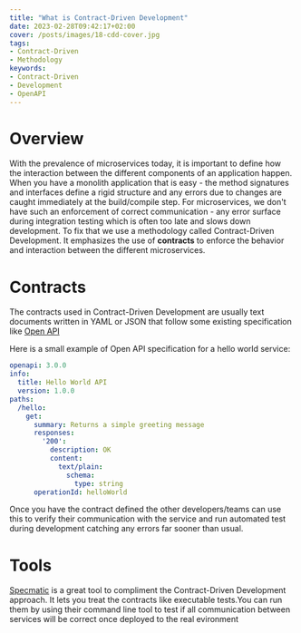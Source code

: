 ```yaml
---
title: "What is Contract-Driven Development"
date: 2023-02-28T09:42:17+02:00
cover: /posts/images/18-cdd-cover.jpg
tags:
- Contract-Driven
- Methodology
keywords:
- Contract-Driven
- Development
- OpenAPI
---
```


# Overview

With the prevalence of microservices today, it is important to define how the interaction between the different components of an application happen. When you have a monolith application that is easy - the method signatures and interfaces define a rigid structure and any errors due to changes are caught immediately at the build/compile step. For microservices, we don't have such an enforcement of correct communication - any error surface during integration testing which is often too late and slows down development. To fix that we use a methodology called Contract-Driven Development. It emphasizes the use of **contracts** to enforce the behavior and interaction between the different microservices.

# Contracts

The contracts used in Contract-Driven Development are usually text documents written in YAML or JSON that follow some existing specification like [Open API](https://spec.openapis.org/oas/latest.html)

Here is a small example of Open API specification for a hello world service:
```yaml
openapi: 3.0.0
info:
  title: Hello World API
  version: 1.0.0
paths:
  /hello:
    get:
      summary: Returns a simple greeting message
      responses:
        '200':
          description: OK
          content:
            text/plain:
              schema:
                type: string
      operationId: helloWorld
```

Once you have the contract defined the other developers/teams can use this to verify their communication with the service and run automated test during development catching any errors far sooner than usual.

# Tools

[Specmatic](https://specmatic.in/) is a great tool to compliment the Contract-Driven Development approach. It lets you treat the contracts like executable tests.You can run them by using their command line tool to test if all communication between services will be correct once deployed to the real evironment
